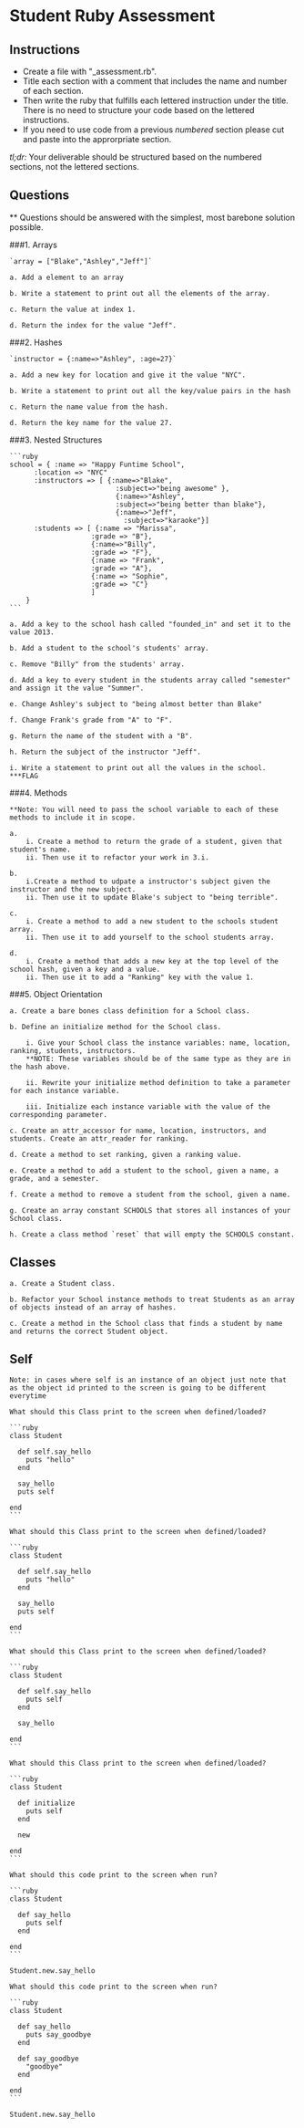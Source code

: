# Student Ruby Assessment

## Instructions
- Create a file with "<yourName>_assessment.rb". 
- Title each section with a comment that includes the name and number of each section. 
- Then write the ruby that fulfills each lettered instruction under the title. There is no need to structure your code based on the lettered instructions.
- If you need to use code from a previous *numbered* section please cut and paste into the approrpriate section.

*tl;dr:* Your deliverable should be structured based on the numbered sections, not the lettered sections.


## Questions

** Questions should be answered with the simplest, most barebone solution possible.

###1. Arrays

	`array = ["Blake","Ashley","Jeff"]`

	a. Add a element to an array

	b. Write a statement to print out all the elements of the array.

	c. Return the value at index 1.

	d. Return the index for the value "Jeff".

###2. Hashes

 	`instructor = {:name=>"Ashley", :age=27}`

	a. Add a new key for location and give it the value "NYC".
	
	b. Write a statement to print out all the key/value pairs in the hash

	c. Return the name value from the hash.

	d. Return the key name for the value 27.

###3. Nested Structures

	```ruby
	school = { :name => "Happy Funtime School",
		  :location => "NYC"
		  :instructors => [ {:name=>"Blake",
							  :subject=>"being awesome"	},
							  {:name=>"Ashley",
							  :subject=>"being better than blake"},
							  {:name=>"Jeff",
								:subject=>"karaoke"}]
		  :students => [ {:name => "Marissa",
						:grade => "B"},
						{:name=>"Billy",
						:grade => "F"},
						{:name => "Frank",
						:grade => "A"},
						{:name => "Sophie",
						:grade => "C"}
						]
		}
	```

	a. Add a key to the school hash called "founded_in" and set it to the value 2013. 

	b. Add a student to the school's students' array.

	c. Remove "Billy" from the students' array.

	d. Add a key to every student in the students array called "semester" and assign it the value "Summer".

	e. Change Ashley's subject to "being almost better than Blake"

	f. Change Frank's grade from "A" to "F".

	g. Return the name of the student with a "B".

	h. Return the subject of the instructor "Jeff".

	i. Write a statement to print out all the values in the school. ***FLAG

###4. Methods

	**Note: You will need to pass the school variable to each of these methods to include it in scope.

	a. 	
		i. Create a method to return the grade of a student, given that student's name.
		ii. Then use it to refactor your work in 3.i. 

	b. 
		i.Create a method to udpate a instructor's subject given the instructor and the new subject.
		ii. Then use it to update Blake's subject to "being terrible".

	c. 
		i. Create a method to add a new student to the schools student array.
		ii. Then use it to add yourself to the school students array.

	d. 
		i. Create a method that adds a new key at the top level of the school hash, given a key and a value. 
		ii. Then use it to add a "Ranking" key with the value 1.

###5. Object Orientation

	a. Create a bare bones class definition for a School class.

	b. Define an initialize method for the School class.

		i. Give your School class the instance variables: name, location, ranking, students, instructors.
		**NOTE: These variables should be of the same type as they are in the hash above.

		ii. Rewrite your initialize method definition to take a parameter for each instance variable. 

		iii. Initialize each instance variable with the value of the corresponding parameter.

	c. Create an attr_accessor for name, location, instructors, and students. Create an attr_reader for ranking.

	d. Create a method to set ranking, given a ranking value.

	e. Create a method to add a student to the school, given a name, a grade, and a semester.

	f. Create a method to remove a student from the school, given a name.

	g. Create an array constant SCHOOLS that stores all instances of your School class.

	h. Create a class method `reset` that will empty the SCHOOLS constant.

## Classes

	a. Create a Student class.

	b. Refactor your School instance methods to treat Students as an array of objects instead of an array of hashes.

	c. Create a method in the School class that finds a student by name and returns the correct Student object.	

## Self

	Note: in cases where self is an instance of an object just note that as the object id printed to the screen is going to be different everytime

	What should this Class print to the screen when defined/loaded?

	```ruby
	class Student

	  def self.say_hello
	    puts "hello"
	  end

	  say_hello
	  puts self

	end
	```

	What should this Class print to the screen when defined/loaded?

	```ruby
	class Student

	  def self.say_hello
	    puts "hello"
	  end

	  say_hello
	  puts self

	end
	```

	What should this Class print to the screen when defined/loaded?

	```ruby
	class Student

	  def self.say_hello
	    puts self
	  end

	  say_hello

	end
	```

	What should this Class print to the screen when defined/loaded?

	```ruby
	class Student

	  def initialize
	    puts self
	  end

	  new

	end
	```

	What should this code print to the screen when run?

	```ruby
	class Student

	  def say_hello
	    puts self
	  end

	end
	```

	Student.new.say_hello

	What should this code print to the screen when run?

	```ruby
	class Student

	  def say_hello
	    puts say_goodbye
	  end

	  def say_goodbye
	    "goodbye"
	  end

	end
	```

	Student.new.say_hello
